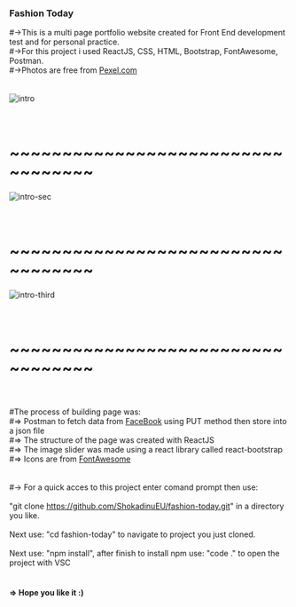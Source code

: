 ### Fashion Today
#->This is a multi page portfolio website created for Front End development test and for personal practice.<br />
#->For this project i used ReactJS, CSS, HTML, Bootstrap, FontAwesome, Postman.<br />
#->Photos are free from <a href="https://www.pexels.com/">Pexel.com</a><br />
<br /><br />
![intro](https://user-images.githubusercontent.com/35012587/48972494-62fbf080-f023-11e8-8caa-57ef23beebe5.jpg)
# <br>~~~~~~~~~~~~~~~~~~~~~~~~~~~~~~~~~~
![intro-sec](https://user-images.githubusercontent.com/35012587/48972495-62fbf080-f023-11e8-99cc-228434ed6acb.jpg)
 # <br>~~~~~~~~~~~~~~~~~~~~~~~~~~~~~~~~~~
![intro-third](https://user-images.githubusercontent.com/35012587/48972493-62fbf080-f023-11e8-83b9-9ddf41264a81.jpg) 
# <br>~~~~~~~~~~~~~~~~~~~~~~~~~~~~~~~~~~
<br /><br />
#The process of building page was: <br/>
#=> Postman to fetch data from <a href="https://www.facebook.com/">FaceBook</a> using PUT method 
then store into a json file <br />
#=> The structure of the page was created with ReactJS <br />
#=> The image slider was made using a react library called react-bootstrap <br />
#=> Icons are from <a href="https://fontawesome.com/icons?d=gallery">FontAwesome</a>
<br />
<br />
<br />
#-> For a quick acces to this project enter comand prompt then use:<br /> <br />
"git clone https://github.com/ShokadinuEU/fashion-today.git"
in a directory you like. <br /><br />
Next use: "cd fashion-today" to navigate to project you just cloned.<br /><br />
Next use: "npm install", after finish to install npm use: "code ." to open the project with VSC <br /><br />

#### => Hope you like it :)
